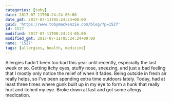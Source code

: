 ```yaml
---
categories: [toby]
date: 2017-07-11T00:24:24-05:00
date_gmt: 2017-07-11T05:24:24+00:00
guid: 'https://www.tobymackenzie.com/blog/?p=1527'
id: 1527
modified: 2017-07-11T00:24:24-05:00
modified_gmt: 2017-07-11T05:24:24+00:00
name: '1527'
tags: [allergies, health, medicine]
---
```


Allergies hadn't been too bad this year until recently, especially the last week or so.<!--more-->  Getting itchy eyes, stuffy nose, sneezing, and just a bad feeling that I mostly only notice the relief of when it fades.  Being outside in fresh air really helps, so I've been spending extra time outdoors lately.  Today, had at least three times where gunk built up in my eye to form a hunk that really hurt and itched my eye.  Broke down at last and got some allergy medication.
